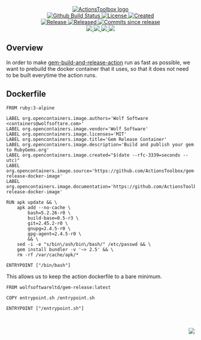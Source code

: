 <!-- markdownlint-disable -->
<p align="center">
    <a href="https://github.com/ActionsToolbox/">
        <img src="https://cdn.wolfsoftware.com/assets/images/github/organisations/actionstoolbox/black-and-white-circle-256.png" alt="ActionsToolbox logo" />
    </a>
    <br />
    <a href="https://github.com/ActionsToolbox/gem-build-and-release-docker-image/actions/workflows/cicd.yml">
        <img src="https://img.shields.io/github/actions/workflow/status/ActionsToolbox/gem-build-and-release-docker-image/cicd.yml?branch=master&label=build%20status&style=for-the-badge" alt="Github Build Status" />
    </a>
    <a href="https://github.com/ActionsToolbox/gem-build-and-release-docker-image/blob/master/LICENSE.md">
        <img src="https://img.shields.io/github/license/ActionsToolbox/gem-build-and-release-docker-image?color=blue&label=License&style=for-the-badge" alt="License">
    </a>
    <a href="https://github.com/ActionsToolbox/gem-build-and-release-docker-image">
        <img src="https://img.shields.io/github/created-at/ActionsToolbox/gem-build-and-release-docker-image?color=blue&label=Created&style=for-the-badge" alt="Created">
    </a>
    <br />
    <a href="https://github.com/ActionsToolbox/gem-build-and-release-docker-image/releases/latest">
        <img src="https://img.shields.io/github/v/release/ActionsToolbox/gem-build-and-release-docker-image?color=blue&label=Latest%20Release&style=for-the-badge" alt="Release">
    </a>
    <a href="https://github.com/ActionsToolbox/gem-build-and-release-docker-image/releases/latest">
        <img src="https://img.shields.io/github/release-date/ActionsToolbox/gem-build-and-release-docker-image?color=blue&label=Released&style=for-the-badge" alt="Released">
    </a>
    <a href="https://github.com/ActionsToolbox/gem-build-and-release-docker-image/releases/latest">
        <img src="https://img.shields.io/github/commits-since/ActionsToolbox/gem-build-and-release-docker-image/latest.svg?color=blue&style=for-the-badge" alt="Commits since release">
    </a>
    <br />
    <a href="https://github.com/ActionsToolbox/gem-build-and-release-docker-image/blob/master/.github/CODE_OF_CONDUCT.md">
        <img src="https://img.shields.io/badge/Code%20of%20Conduct-blue?style=for-the-badge" />
    </a>
    <a href="https://github.com/ActionsToolbox/gem-build-and-release-docker-image/blob/master/.github/CONTRIBUTING.md">
        <img src="https://img.shields.io/badge/Contributing-blue?style=for-the-badge" />
    </a>
    <a href="https://github.com/ActionsToolbox/gem-build-and-release-docker-image/blob/master/.github/SECURITY.md">
        <img src="https://img.shields.io/badge/Report%20Security%20Concern-blue?style=for-the-badge" />
    </a>
    <a href="https://github.com/ActionsToolbox/gem-build-and-release-docker-image/issues">
        <img src="https://img.shields.io/badge/Get%20Support-blue?style=for-the-badge" />
    </a>
</p>

## Overview

In order to make [gem-build-and-release-action](https://github.com/ActionsToolbox/gem-build-and-release-action) run as fast as possible, we
want to prebuild the docker container that it uses, so that it does not need to be built everytime the action runs.

## Dockerfile

```
FROM ruby:3-alpine

LABEL org.opencontainers.image.authors='Wolf Software <containers@wolfsoftare.com>'
LABEL org.opencontainers.image.vendor='Wolf Software'
LABEL org.opencontainers.image.licenses='MIT'
LABEL org.opencontainers.image.title='Gem Release Container'
LABEL org.opencontainers.image.description='Build and publish your gem to RubyGems.org'
LABEL org.opencontainers.image.created="$(date --rfc-3339=seconds --utc)"
LABEL org.opencontainers.image.source='https://github.com/ActionsToolbox/gem-release-docker-image'
LABEL org.opencontainers.image.documentation='https://github.com/ActionsToolbox/gem-release-docker-image'

RUN apk update && \
	apk add --no-cache \
		bash=5.2.26-r0 \
		build-base=0.5-r3 \
		git=2.45.2-r0 \
		gnupg=2.4.5-r0 \
		gpg-agent=2.4.5-r0 \
		&& \
	sed -i -e "s/bin\/ash/bin\/bash/" /etc/passwd && \
	gem install bundler -v '~> 2.5' && \
	rm -rf /var/cache/apk/*

ENTRYPOINT ["/bin/bash"]
```

This allows us to keep the action dockerfile to a bare minimum.

```
FROM wolfsoftwareltd/gem-release:latest

COPY entrypoint.sh /entrypoint.sh

ENTRYPOINT ["/entrypoint.sh"]
```

<br />
<p align="right"><a href="https://wolfsoftware.com/"><img src="https://img.shields.io/badge/Created%20by%20Wolf%20on%20behalf%20of%20Wolf%20Software-blue?style=for-the-badge" /></a></p>
